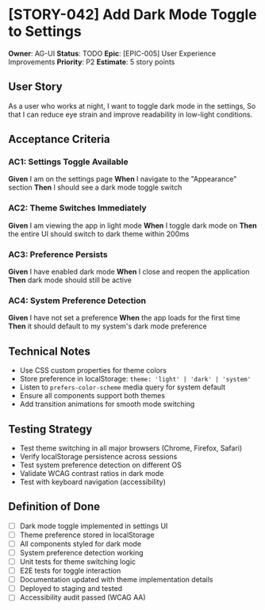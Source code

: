 # [STORY-042] Add Dark Mode Toggle to Settings

**Owner**: AG-UI
**Status**: TODO
**Epic**: [EPIC-005] User Experience Improvements
**Priority**: P2
**Estimate**: 5 story points

## User Story

As a user who works at night,
I want to toggle dark mode in the settings,
So that I can reduce eye strain and improve readability in low-light conditions.

## Acceptance Criteria

### AC1: Settings Toggle Available
**Given** I am on the settings page
**When** I navigate to the "Appearance" section
**Then** I should see a dark mode toggle switch

### AC2: Theme Switches Immediately
**Given** I am viewing the app in light mode
**When** I toggle dark mode on
**Then** the entire UI should switch to dark theme within 200ms

### AC3: Preference Persists
**Given** I have enabled dark mode
**When** I close and reopen the application
**Then** dark mode should still be active

### AC4: System Preference Detection
**Given** I have not set a preference
**When** the app loads for the first time
**Then** it should default to my system's dark mode preference

## Technical Notes

- Use CSS custom properties for theme colors
- Store preference in localStorage: `theme: 'light' | 'dark' | 'system'`
- Listen to `prefers-color-scheme` media query for system default
- Ensure all components support both themes
- Add transition animations for smooth mode switching

## Testing Strategy

- Test theme switching in all major browsers (Chrome, Firefox, Safari)
- Verify localStorage persistence across sessions
- Test system preference detection on different OS
- Validate WCAG contrast ratios in dark mode
- Test with keyboard navigation (accessibility)

## Definition of Done

- [ ] Dark mode toggle implemented in settings UI
- [ ] Theme preference stored in localStorage
- [ ] All components styled for dark mode
- [ ] System preference detection working
- [ ] Unit tests for theme switching logic
- [ ] E2E tests for toggle interaction
- [ ] Documentation updated with theme implementation details
- [ ] Deployed to staging and tested
- [ ] Accessibility audit passed (WCAG AA)
